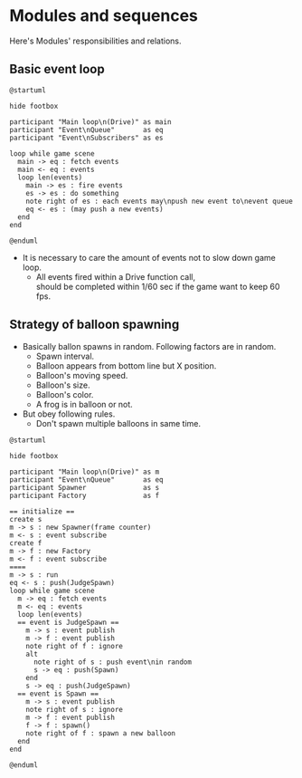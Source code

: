 # Modules and sequences

Here's Modules' responsibilities and relations.

## Basic event loop

```uml
@startuml

hide footbox

participant "Main loop\n(Drive)" as main
participant "Event\nQueue"       as eq
participant "Event\nSubscribers" as es

loop while game scene
  main -> eq : fetch events
  main <- eq : events
  loop len(events)
    main -> es : fire events
    es -> es : do something
    note right of es : each events may\npush new event to\nevent queue
    eq <- es : (may push a new events)
  end
end

@enduml
```

* It is necessary to care the amount of events not to slow down game loop.
  * All events fired within a Drive function call,  
  should be completed within 1/60 sec if the game want to keep 60 fps.

## Strategy of balloon spawning

* Basically ballon spawns in random. Following factors are in random.
  * Spawn interval.
  * Balloon appears from bottom line but X position.
  * Balloon's moving speed.
  * Balloon's size.
  * Balloon's color.
  * A frog is in balloon or not.
* But obey following rules.
  * Don't spawn multiple balloons in same time.

```uml
@startuml

hide footbox

participant "Main loop\n(Drive)" as m
participant "Event\nQueue"       as eq
participant Spawner              as s
participant Factory              as f

== initialize ==
create s
m -> s : new Spawner(frame counter)
m <- s : event subscribe
create f
m -> f : new Factory
m <- f : event subscribe
====
m -> s : run
eq <- s : push(JudgeSpawn)
loop while game scene
  m -> eq : fetch events
  m <- eq : events
  loop len(events)
  == event is JudgeSpawn ==
    m -> s : event publish
    m -> f : event publish
    note right of f : ignore
    alt
      note right of s : push event\nin random
      s -> eq : push(Spawn)
    end
    s -> eq : push(JudgeSpawn)
  == event is Spawn ==
    m -> s : event publish
    note right of s : ignore
    m -> f : event publish
    f -> f : spawn()
    note right of f : spawn a new balloon
  end
end

@enduml
```
